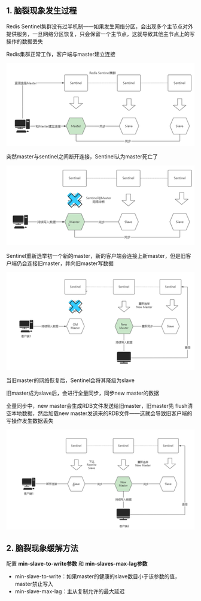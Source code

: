 ## 1. 脑裂现象发生过程

Redis Sentinel集群没有过半机制——如果发生网络分区，会出现多个主节点对外提供服务，一旦网络分区恢复，只会保留一个主节点，这就导致其他主节点上的写操作的数据丢失

Redis集群正常工作，客户端与master建立连接

![56](p/56.png)

突然master与sentinel之间断开连接，Sentinel认为master死亡了

![56](p/57.png)

Sentinel重新选举初一个新的master，新的客户端会连接上新master，但是旧客户端仍会连接旧master，并向旧master写数据

![56](p/58.png)

当旧master的网络恢复后，Sentinel会将其降级为slave

旧master成为slave后，会进行全量同步，同步new master的数据

全量同步中，new master会生成RDB文件发送给旧master，旧master先 flush清空本地数据，然后加载new master发送来的RDB文件——这就会导致旧客户端的写操作发生数据丢失

![56](p/59.png)

## 2. 脑裂现象缓解方法

配置 **min-slave-to-write参数** 和 **min-slaves-max-lag参数**

* min-slave-to-write：如果master的健康的slave数目小于该参数的值，master禁止写入
* min-slave-max-lag：主从复制允许的最大延迟
